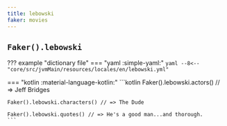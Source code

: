 ```yaml
---
title: lebowski
faker: movies
---
```


## `Faker().lebowski`

??? example "dictionary file"
    === "yaml :simple-yaml:"
        ```yaml
        --8<-- "core/src/jvmMain/resources/locales/en/lebowski.yml"
        ```

=== "kotlin :material-language-kotlin:"
    ```kotlin
    Faker().lebowski.actors() // => Jeff Bridges

    Faker().lebowski.characters() // => The Dude

    Faker().lebowski.quotes() // => He's a good man...and thorough.
    ```
